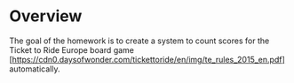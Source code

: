 # Overview
The goal of the homework is to create a system to count scores for the Ticket to Ride Europe board game [https://cdn0.daysofwonder.com/tickettoride/en/img/te_rules_2015_en.pdf] automatically.
